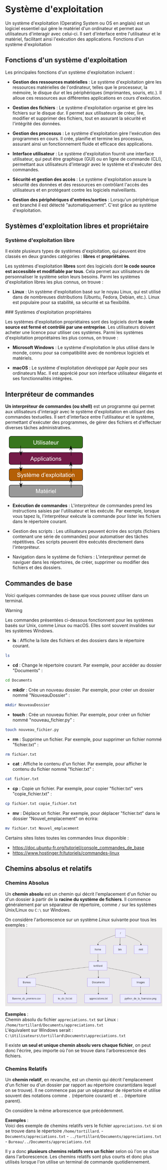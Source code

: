 # Système d'exploitation  

Un système d'exploitation (Operating System ou OS en anglais) est un logiciel essentiel qui gère le matériel d'un ordinateur et permet aux utilisateurs d'interagir avec celui-ci. Il sert d'interface entre l'utilisateur et le matériel, facilitant ainsi l'exécution des applications.
Fonctions d'un système d'exploitation

## Fonctions d'un système d'exploitation  

Les principales fonctions d'un système d'exploitation incluent :

- __Gestion des ressources matérielles__ : Le système d'exploitation gère les ressources matérielles de l'ordinateur, telles que le processeur, la mémoire, le disque dur et les périphériques (imprimantes, souris, etc.). Il alloue ces ressources aux différentes applications en cours d'exécution.

- __Gestion des fichiers__ : Le système d'exploitation organise et gère les fichiers sur le disque dur. Il permet aux utilisateurs de créer, lire, modifier et supprimer des fichiers, tout en assurant la sécurité et l'intégrité des données.

- __Gestion des processus__ : Le système d'exploitation gère l'exécution des programmes en cours. Il crée, planifie et termine les processus, assurant ainsi un fonctionnement fluide et efficace des applications.

- __Interface utilisateur__ : Le système d'exploitation fournit une interface utilisateur, qui peut être graphique (GUI) ou en ligne de commande (CLI), permettant aux utilisateurs d'interagir avec le système et d'exécuter des commandes.

- __Sécurité et gestion des accès__ : Le système d'exploitation assure la sécurité des données et des ressources en contrôlant l'accès des utilisateurs et en protégeant contre les logiciels malveillants.  

- __Gestion des périphériques d'entrées/sorties__ : Lorsqu'un périphérique est branché il est détecté "automatiquement". C'est grâce au système d'exploitation.  

## Systèmes d'exploitation libres et propriétaire

### Système d'exploitation libre

Il existe plusieurs types de systèmes d'exploitation, qui peuvent être classés en deux grandes catégories : __libres__ et __propriétaires__.

Les systèmes d'exploitation __libres__ sont des logiciels dont __le code source est accessible et modifiable par tous__. Cela permet aux utilisateurs de personnaliser le système selon leurs besoins. Parmi les systèmes d'exploitation libres les plus connus, on trouve :

- __Linux__ : Un système d'exploitation basé sur le noyau Linux, qui est utilisé dans de nombreuses distributions (Ubuntu, Fedora, Debian, etc.). Linux est populaire pour sa stabilité, sa sécurité et sa flexibilité.


### Systèmes d'exploitation propriétaires

Les systèmes d'exploitation propriétaires sont des logiciels dont __le code source est fermé et contrôlé par une entreprise__. Les utilisateurs doivent acheter une licence pour utiliser ces systèmes. Parmi les systèmes d'exploitation propriétaires les plus connus, on trouve :

- __Microsoft Windows__ : Le système d'exploitation le plus utilisé dans le monde, connu pour sa compatibilité avec de nombreux logiciels et matériels.

- __macOS__ : Le système d'exploitation développé par Apple pour ses ordinateurs Mac. Il est apprécié pour son interface utilisateur élégante et ses fonctionnalités intégrées.



## Interpréteur de commandes

__Un interpréteur de commandes (ou shell)__ est un programme qui permet aux utilisateurs d'interagir avec le système d'exploitation en utilisant des commandes textuelles. Il sert d'interface entre l'utilisateur et le système, permettant d'exécuter des programmes, de gérer des fichiers et d'effectuer diverses tâches administratives.

![liens](img/liens_user_hardware.png)  


- __Exécution de commandes__ : L'interpréteur de commandes prend les instructions saisies par l'utilisateur et les exécute. Par exemple, lorsque vous tapez ls, l'interpréteur exécute la commande pour lister les fichiers dans le répertoire courant.

- Gestion des scripts : Les utilisateurs peuvent écrire des scripts (fichiers contenant une série de commandes) pour automatiser des tâches répétitives. Ces scripts peuvent être exécutés directement dans l'interpréteur.

- Navigation dans le système de fichiers : L'interpréteur permet de naviguer dans les répertoires, de créer, supprimer ou modifier des fichiers et des dossiers.


## Commandes de base
Voici quelques commandes de base que vous pouvez utiliser dans un terminal.

> [!WARNING]
> Les commandes présentées ci-dessous fonctionnent pour les systèmes basés sur Unix, comme Linux ou macOS. Elles sont souvent invalides sur les systèmes Windows.  

- __ls__ : Affiche la liste des fichiers et des dossiers dans le répertoire courant.
```bash
ls
```
- __cd__ : Change le répertoire courant. Par exemple, pour accéder au dossier "Documents" :
```bash
cd Documents
```
- __mkdir__ : Crée un nouveau dossier. Par exemple, pour créer un dossier nommé "NouveauDossier" :
```bash
mkdir NouveauDossier
```

- __touch__ : Crée un nouveau fichier. Par exemple, pour créer un fichier nommé "nouveau_fichier.py" :
```bash
touch nouveau_fichier.py
```

- __rm__ : Supprime un fichier. Par exemple, pour supprimer un fichier nommé "fichier.txt" :

```bash
rm fichier.txt
```

- __cat__ : Affiche le contenu d'un fichier. Par exemple, pour afficher le contenu du fichier nommé "fichier.txt" :

```bash
cat fichier.txt
```

- __cp__ : Copie un fichier. Par exemple, pour copier "fichier.txt" vers "copie_fichier.txt" :

```bash
cp fichier.txt copie_fichier.txt
```

- __mv__ : Déplace un fichier. Par exemple, pour déplacer "fichier.txt" dans le dossier "Nouvel_emplacement" on écrira:
```bash
mv fichier.txt Nouvel_emplacement
```


Certains sites listes toutes les commandes linux disponible : 

- https://doc.ubuntu-fr.org/tutoriel/console_commandes_de_base
- https://www.hostinger.fr/tutoriels/commandes-linux


## Chemins absolus et relatifs  

### Chemins Absolus

Un __chemin absolu__ est un chemin qui décrit l'emplacement d'un fichier ou d'un dossier à partir de la __racine du système de fichiers__. Il commence généralement par un séparateur de répertoire, comme `/` sur les systèmes Unix/Linux ou `C:\` sur Windows.  

On considère l'arborescence sur un système _Linux_ suivante pour tous les exemples : 
![exemple d'arborescence](img/arborescence_exemple.png)

__Exemples__ :  
    Chemin absolu du fichier `appreciations.txt` sur Linux : `/home/tortillard/Documents/appreciations.txt`  
    L'équivalent sur Windows serait : `C:\Utilisateurs\tortillard\Documents\appreciations.txt`  

Il existe __un seul et unique chemin absolu vers chaque fichier__, on peut donc l'écrire, peu importe où l'on se trouve dans l'arborescence des fichiers.

### Chemins Relatifs

Un __chemin relatif__, en revanche, est un chemin qui décrit l'emplacement d'un fichier ou d'un dossier par rapport au répertoire courant(dans lequel on se trouve). Il ne commence pas par un séparateur de répertoire et utilise souvent des notations comme `.` (répertoire courant) et `..` (répertoire parent).

On considère la même arborescence que précédemment. 

__Exemples__ :  
    Voici des exemple de chemins relatifs vers le fichier `appreciations.txt` si on se trouve dans le répertoire `/home/tortillard`.
    - `Documents/appreciations.txt`
    - `../tortillard/Documents/appreciations.txt`
    - `Bureau/../Documents/appreciations.txt`
   
Il y a donc __plusieurs chemins relatifs vers un fichier__ selon où l'on se situe dans l'arborescence. Les chemins relatifs sont plus courts et donc plus utilisés lorsque l'on utilise un terminal de commande quotidiennement.
